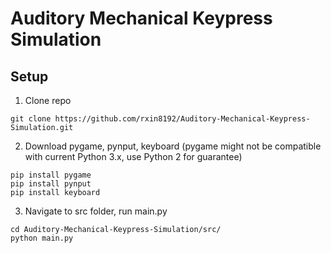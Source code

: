 # Auditory Mechanical Keypress Simulation
## Setup 

1. Clone repo
```
git clone https://github.com/rxin8192/Auditory-Mechanical-Keypress-Simulation.git
```
2. Download pygame, pynput, keyboard (pygame might not be compatible with current Python 3.x, use Python 2 for guarantee)
```
pip install pygame
pip install pynput
pip install keyboard
```
3. Navigate to src folder, run main.py
```
cd Auditory-Mechanical-Keypress-Simulation/src/
python main.py
```

